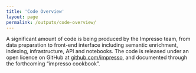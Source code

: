 ```yaml
---
title: 'Code Overview'
layout: page
permalink: /outputs/code-overview/
---
```


A significant amount of code is being produced by the Impresso team, from data preparation to front-end interface including semantic enrichment, indexing, infrastructure, API and notebooks. The code is released under an open licence on GitHub at [github.com/impresso](https://github.com/impresso), and documented through the forthcoming “impresso cookbook”.
